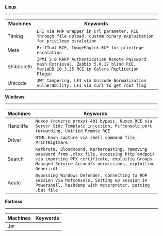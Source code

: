 **Linux**

---

| Machines      | Keywords                                 |
| ------------- | -----------------------------------------|
| Timing        | `LFI via PHP wrapper in url parameter, RCE through file upload, custom binary exploitation for privilege escalation`|
| Meta          | `ExifTool RCE, ImageMagick RCE for privilege escalation`                                                            |
| Shibboleth    | `IPMI 2.0 RAKP Authentication Remote Password Hash Retrieval, Zabbix 5.0.17 blind RCE, MariaDB 10.3.25 RCE in Galera Replication Plugin  `|
| Unicode       | `JWT tampering, LFI via Unicode Normalization vulnerability, LFI via curl to get root flag`                         |



**Windows**

---

| Machines      | Keywords                                 |
| ------------- | -----------------------------------------|
| Hancliffe     | `Nuxeo (reverse proxy) 401 bypass, Nuxeo RCE via Server Side Template injection, Msfconsole port forwarding, Unified Remote RCE`|         
| Driver        | `NTML hash capture via shell command file, PrintNigtmare`|
| Search        | `Kerbrute, BloodHound, Kerberoasting, removing password from .xlsx file, accessing http endpoit via importing PFX certificate, exploitig Groups Managed Service Accounts permissions, exploiting GenericAll`                             |
| Acute         | `Bypassing Windows Defender, connecting to RDP session via Msfconsole, Setting up session in Powershell, hashdump with meterpreter, putting  .bat file`                      |


**Fortress**

---

| Machines      | Keywords                                 |
| ------------- | -----------------------------------------|
| Jet           |                                          |
